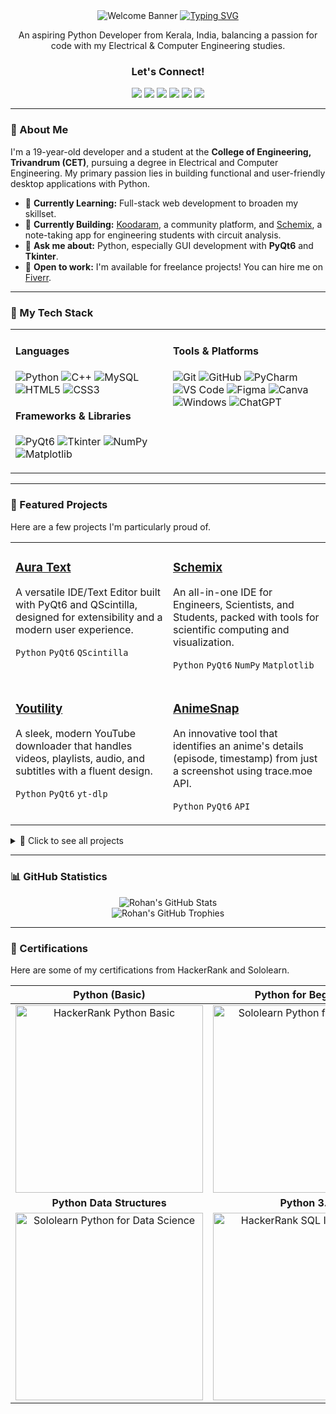 <div align="center">
  <img src="https://github.com/rohankishore/rohankishore/assets/109947257/f50a5315-5380-4777-b7a8-0184aaa79897" alt="Welcome Banner">
  <a href="https://git.io/typing-svg"><img src="https://readme-typing-svg.demolab.com?font=Fira+Code&size=30&pause=1000&color=FFFFFF&background=40FFAC00&vCenter=true&random=false&width=435&lines=%F0%9F%91%8B%F0%9F%8F%BB+Hi+there!+I'm+Rohan" alt="Typing SVG"></a>
  
  <p>An aspiring Python Developer from Kerala, India, balancing a passion for code with my Electrical & Computer Engineering studies.</p>

  <h3>Let's Connect!</h3>
  <a href="https://www.hackerrank.com/profile/rohankishore7461"><img src="https://img.shields.io/badge/hackerrank-2EC866?style=for-the-badge&logo=hackerrank&logoColor=white"></a>
  <a href="https://rohankishore.github.io/"><img src="https://img.shields.io/badge/Portfolio-333333?style=for-the-badge&logo=googlechrome&logoColor=white"></a>
  <a href="https://www.fiverr.com/rohancodespy/"><img src="https://img.shields.io/badge/fiverr-1DBF73?style=for-the-badge&logo=fiverr&logoColor=white"></a>
  <a href="https://twitter.com/Aura_Text"><img src="https://img.shields.io/badge/Twitter-1DA1F2?style=for-the-badge&logo=X&logoColor=white"></a>
  <a href="https://www.linkedin.com/in/rohankishore/"><img src="https://img.shields.io/badge/linkedin-0A66C2?style=for-the-badge&logo=linkedin&logoColor=white"></a>
  <a href="https://ko-fi.com/rohankishore"><img src="https://img.shields.io/badge/Kofi-FF5E5B?style=for-the-badge&logo=kofi&logoColor=white"></a>
</div>

---

### 👋 About Me
I'm a 19-year-old developer and a student at the **College of Engineering, Trivandrum (CET)**, pursuing a degree in Electrical and Computer Engineering. My primary passion lies in building functional and user-friendly desktop applications with Python.

- 🌱 **Currently Learning:** Full-stack web development to broaden my skillset.
- 🚀 **Currently Building:** [Koodaram](https://koodaram.vercel.app), a community platform, and [Schemix](https://github.com/rohankishore/Schemix), a note-taking app for engineering students with circuit analysis.
- 💬 **Ask me about:** Python, especially GUI development with **PyQt6** and **Tkinter**.
- 💼 **Open to work:** I'm available for freelance projects! You can hire me on [Fiverr](https://www.fiverr.com/rohancodespy/).

---

### 🧰 My Tech Stack

<table>
  <tr>
    <td valign="top" width="50%">
      <h4>Languages</h4>
      <p>
        <img src="https://img.shields.io/badge/python-3776AB?style=for-the-badge&logo=python&logoColor=white" alt="Python">
        <img src="https://img.shields.io/badge/c++-00599C?style=for-the-badge&logo=c%2B%2B&logoColor=white" alt="C++">
        <img src="https://img.shields.io/badge/mysql-4479A1?style=for-the-badge&logo=mysql&logoColor=white" alt="MySQL">
        <img src="https://img.shields.io/badge/html5-E34F26?style=for-the-badge&logo=html5&logoColor=white" alt="HTML5">
        <img src="https://img.shields.io/badge/css3-1572B6?style=for-the-badge&logo=css3&logoColor=white" alt="CSS3">
      </p>
      <h4>Frameworks & Libraries</h4>
      <p>
        <img src="https://img.shields.io/badge/PyQt6-41CD52?style=for-the-badge&logo=qt&logoColor=white" alt="PyQt6">
        <img src="https://img.shields.io/badge/Tkinter-2B5B84?style=for-the-badge&logo=python&logoColor=white" alt="Tkinter">
        <img src="https://img.shields.io/badge/numpy-013243?style=for-the-badge&logo=numpy&logoColor=white" alt="NumPy">
        <img src="https://img.shields.io/badge/Matplotlib-3175A2?style=for-the-badge&logo=matplotlib&logoColor=white" alt="Matplotlib">
      </p>
    </td>
    <td valign="top" width="50%">
      <h4>Tools & Platforms</h4>
      <p>
        <img src="https://img.shields.io/badge/git-F05032?style=for-the-badge&logo=git&logoColor=white" alt="Git">
        <img src="https://img.shields.io/badge/github-181717?style=for-the-badge&logo=github&logoColor=white" alt="GitHub">
        <img src="https://img.shields.io/badge/Pycharm-000000?style=for-the-badge&logo=pycharm&logoColor=white" alt="PyCharm">
        <img src="https://img.shields.io/badge/VS%20Code-007ACC?style=for-the-badge&logo=visualstudiocode&logoColor=white" alt="VS Code">
        <img src="https://img.shields.io/badge/figma-F24E1E?style=for-the-badge&logo=figma&logoColor=white" alt="Figma">
        <img src="https://img.shields.io/badge/Canva-00C4CC?style=for-the-badge&logo=canva&logoColor=white" alt="Canva">
        <img src="https://img.shields.io/badge/Windows-0078D6?style=for-the-badge&logo=windows&logoColor=white" alt="Windows">
        <img src="https://img.shields.io/badge/ChatGPT-412991?style=for-the-badge&logo=openai&logoColor=white" alt="ChatGPT">
      </p>
    </td>
  </tr>
</table>

---

### 🚀 Featured Projects

Here are a few projects I'm particularly proud of.

<table>
  <tr>
    <td width="50%" valign="top">
      <h3><a href="https://github.com/rohankishore/Aura-Text">Aura Text</a></h3>
      <p>A versatile IDE/Text Editor built with PyQt6 and QScintilla, designed for extensibility and a modern user experience.</p>
      <p><code>Python</code> <code>PyQt6</code> <code>QScintilla</code></p>
    </td>
    <td width="50%" valign="top">
      <h3><a href="https://github.com/rohankishore/Schemix">Schemix</a></h3>
      <p>An all-in-one IDE for Engineers, Scientists, and Students, packed with tools for scientific computing and visualization.</p>
      <p><code>Python</code> <code>PyQt6</code> <code>NumPy</code> <code>Matplotlib</code></p>
    </td>
  </tr>
  <tr>
    <td width="50%" valign="top">
      <h3><a href="https://github.com/rohankishore/Youtility">Youtility</a></h3>
      <p>A sleek, modern YouTube downloader that handles videos, playlists, audio, and subtitles with a fluent design.</p>
      <p><code>Python</code> <code>PyQt6</code> <code>yt-dlp</code></p>
    </td>
    <td width="50%" valign="top">
      <h3><a href="https://github.com/rohankishore/AnimeSnap">AnimeSnap</a></h3>
      <p>An innovative tool that identifies an anime's details (episode, timestamp) from just a screenshot using trace.moe API.</p>
      <p><code>Python</code> <code>PyQt6</code> <code>API</code></p>
    </td>
  </tr>
</table>

<details>
  <summary>📁 Click to see all projects</summary>
  
  <h4>GUI Based (PyQt6 & Tk)</h4>
  <ul>
    <li><b>Aura Text</b>: IDE made with PyQt6 and QScintilla</li>
    <li><b>Youtility</b>: Youtube video/playlist downloader with a modern fluent design</li>
    <li><b>ZenNotes</b>: Notepad alternative with TTS, Translations, etc</li>
    <li><b>Spotifyte</b>: Spotify track/playlist downloader with a modern fluent design</li>
    <li><b>Schemix</b>: An IDE for Engineers, Scientists and Students made entirely with Python</li>
    <li><b>Submind</b>: AI Based Subtitles Generator for Videos / Audios</li>
    <li><b>CashFlow</b>: Finance manager app with Expense and Income tracking</li>
    <li><b>AnimeSnap</b>: Get details of an Anime from just its Screenshot</li>
    <li><b>cvGen</b>: CV Generator using PyQt6 to create beautiful CVs easily</li>
    <li><b>Graphyte</b>: Math graphing app like GeoGebra made with PyQt6 & Matplotlib</li>
    <li><b>Tempus</b>: Calendar with Horoscopes, TODOs, and Reminders</li>
    <li><b>QRGen</b>: Custom QR Code Generator with Logo and color support</li>
    <li><b>WiFi-Analyzer</b>: Network sniffer with built-in saved passwords viewer</li>
    <li><b>WinCalc</b>: Windows Calculator clone made with Tk</li>
  </ul>

  <h4>Other Projects</h4>
  <ul>
    <li><b>Dash</b>: An endless runner game with a Cyberpunk theme</li>
    <li><b>PasteCMD</b>: CLI App for Pastebin</li>
    <li><b>QoolTabs</b>: PyQt6/PySide6 TabWidget with drag-and-drop support</li>
  </ul>
  
  <h4>Educational</h4>
  <ul>
    <li><b>PhysiPy</b>: Python library to solve Physics equations</li>
    <li><b>Schemix</b>: An IDE for Engineers, Scientists and Students made entirely with Python</li>
    <li><b>Plotium</b>: Python library to plot chemical trends (Electronegativity, Atomic Radius, etc.)</li>
  </ul>
</details>

---

### 📊 GitHub Statistics

<div align="center">
  <img src="https://github-readme-stats.vercel.app/api?username=rohankishore&theme=vue-dark&show_icons=true&hide_border=false&count_private=true" alt="Rohan's GitHub Stats">
  <br>
  <img src="https://github-profile-trophy.vercel.app/?username=rohankishore&theme=juicyfresh&no-frame=false&row=1&margin-w=20&no-bg=true" alt="Rohan's GitHub Trophies">
</div>


---

### 📜 Certifications
Here are some of my certifications from HackerRank and Sololearn.

<div align="center">
  
| Python (Basic) | Python for Beginners |
| :---: | :---: |
| <img src="https://github.com/user-attachments/assets/6869f0ca-2a52-4082-974d-4ecbc953b7e6" width="300" alt="HackerRank Python Basic"> | <img src="https://github.com/user-attachments/assets/33e20867-5fec-44dd-9aa6-db39fc459f11" width="300" alt="Sololearn Python for Beginners"> |
| **Python Data Structures** | **Python 3.5** |
| <img src="https://github.com/user-attachments/assets/e4f8da55-e735-4241-a344-85e03e9e4be0" width="300" alt="Sololearn Python for Data Science"> | <img src="https://github.com/user-attachments/assets/246dcd04-dc49-4246-ae6d-066ee155ad55" width="300" alt="HackerRank SQL Intermediate"> |

</div>
